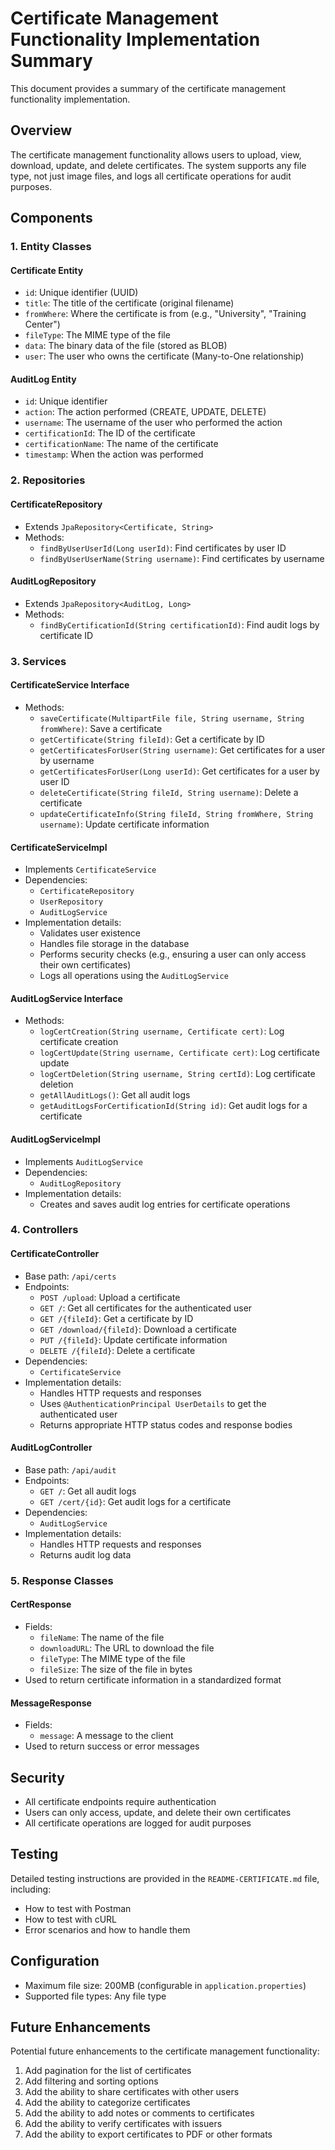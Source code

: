 # Certificate Management Functionality Implementation Summary

This document provides a summary of the certificate management functionality implementation.

## Overview

The certificate management functionality allows users to upload, view, download, update, and delete certificates. The system supports any file type, not just image files, and logs all certificate operations for audit purposes.

## Components

### 1. Entity Classes

#### Certificate Entity
- `id`: Unique identifier (UUID)
- `title`: The title of the certificate (original filename)
- `fromWhere`: Where the certificate is from (e.g., "University", "Training Center")
- `fileType`: The MIME type of the file
- `data`: The binary data of the file (stored as BLOB)
- `user`: The user who owns the certificate (Many-to-One relationship)

#### AuditLog Entity
- `id`: Unique identifier
- `action`: The action performed (CREATE, UPDATE, DELETE)
- `username`: The username of the user who performed the action
- `certificationId`: The ID of the certificate
- `certificationName`: The name of the certificate
- `timestamp`: When the action was performed

### 2. Repositories

#### CertificateRepository
- Extends `JpaRepository<Certificate, String>`
- Methods:
  - `findByUserUserId(Long userId)`: Find certificates by user ID
  - `findByUserUserName(String username)`: Find certificates by username

#### AuditLogRepository
- Extends `JpaRepository<AuditLog, Long>`
- Methods:
  - `findByCertificationId(String certificationId)`: Find audit logs by certificate ID

### 3. Services

#### CertificateService Interface
- Methods:
  - `saveCertificate(MultipartFile file, String username, String fromWhere)`: Save a certificate
  - `getCertificate(String fileId)`: Get a certificate by ID
  - `getCertificatesForUser(String username)`: Get certificates for a user by username
  - `getCertificatesForUser(Long userId)`: Get certificates for a user by user ID
  - `deleteCertificate(String fileId, String username)`: Delete a certificate
  - `updateCertificateInfo(String fileId, String fromWhere, String username)`: Update certificate information

#### CertificateServiceImpl
- Implements `CertificateService`
- Dependencies:
  - `CertificateRepository`
  - `UserRepository`
  - `AuditLogService`
- Implementation details:
  - Validates user existence
  - Handles file storage in the database
  - Performs security checks (e.g., ensuring a user can only access their own certificates)
  - Logs all operations using the `AuditLogService`

#### AuditLogService Interface
- Methods:
  - `logCertCreation(String username, Certificate cert)`: Log certificate creation
  - `logCertUpdate(String username, Certificate cert)`: Log certificate update
  - `logCertDeletion(String username, String certId)`: Log certificate deletion
  - `getAllAuditLogs()`: Get all audit logs
  - `getAuditLogsForCertificationId(String id)`: Get audit logs for a certificate

#### AuditLogServiceImpl
- Implements `AuditLogService`
- Dependencies:
  - `AuditLogRepository`
- Implementation details:
  - Creates and saves audit log entries for certificate operations

### 4. Controllers

#### CertificateController
- Base path: `/api/certs`
- Endpoints:
  - `POST /upload`: Upload a certificate
  - `GET /`: Get all certificates for the authenticated user
  - `GET /{fileId}`: Get a certificate by ID
  - `GET /download/{fileId}`: Download a certificate
  - `PUT /{fileId}`: Update certificate information
  - `DELETE /{fileId}`: Delete a certificate
- Dependencies:
  - `CertificateService`
- Implementation details:
  - Handles HTTP requests and responses
  - Uses `@AuthenticationPrincipal UserDetails` to get the authenticated user
  - Returns appropriate HTTP status codes and response bodies

#### AuditLogController
- Base path: `/api/audit`
- Endpoints:
  - `GET /`: Get all audit logs
  - `GET /cert/{id}`: Get audit logs for a certificate
- Dependencies:
  - `AuditLogService`
- Implementation details:
  - Handles HTTP requests and responses
  - Returns audit log data

### 5. Response Classes

#### CertResponse
- Fields:
  - `fileName`: The name of the file
  - `downloadURL`: The URL to download the file
  - `fileType`: The MIME type of the file
  - `fileSize`: The size of the file in bytes
- Used to return certificate information in a standardized format

#### MessageResponse
- Fields:
  - `message`: A message to the client
- Used to return success or error messages

## Security

- All certificate endpoints require authentication
- Users can only access, update, and delete their own certificates
- All certificate operations are logged for audit purposes

## Testing

Detailed testing instructions are provided in the `README-CERTIFICATE.md` file, including:
- How to test with Postman
- How to test with cURL
- Error scenarios and how to handle them

## Configuration

- Maximum file size: 200MB (configurable in `application.properties`)
- Supported file types: Any file type

## Future Enhancements

Potential future enhancements to the certificate management functionality:
1. Add pagination for the list of certificates
2. Add filtering and sorting options
3. Add the ability to share certificates with other users
4. Add the ability to categorize certificates
5. Add the ability to add notes or comments to certificates
6. Add the ability to verify certificates with issuers
7. Add the ability to export certificates to PDF or other formats 